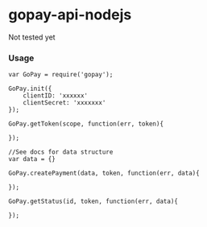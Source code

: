 # gopay-api-nodejs

Not tested yet


### Usage
```
var GoPay = require('gopay');

GoPay.init({
	clientID: 'xxxxxx'
	clientSecret: 'xxxxxxx'
});

GoPay.getToken(scope, function(err, token){

});

//See docs for data structure
var data = {}

GoPay.createPayment(data, token, function(err, data){
	
});	

GoPay.getStatus(id, token, function(err, data){
	
});	
```